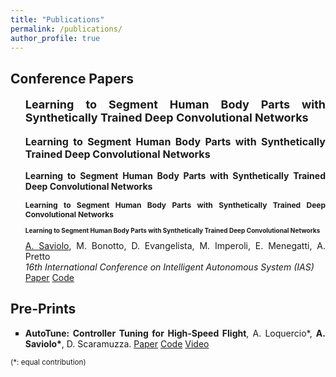 ```yaml
---
title: "Publications"
permalink: /publications/
author_profile: true
---
```


<head>
<style>
div {
  text-align: left;
}
</style>
</head>
  
<!---
## Journal Papers:
-->

## Conference Papers

<ul style="list-style-type:square">
<div style="text-align: justify">
<p style="font-size:18px"><b>Learning to Segment Human Body Parts with Synthetically Trained Deep Convolutional Networks</b></p>
<p style="font-size:16px"><b>Learning to Segment Human Body Parts with Synthetically Trained Deep Convolutional Networks</b></p>
<p style="font-size:14px"><b>Learning to Segment Human Body Parts with Synthetically Trained Deep Convolutional Networks</b></p>
<p style="font-size:12px"><b>Learning to Segment Human Body Parts with Synthetically Trained Deep Convolutional Networks</b></p>
<p style="font-size:10px"><b>Learning to Segment Human Body Parts with Synthetically Trained Deep Convolutional Networks</b></p>
</div>

<div style="text-align: justify">
  <u>A. Saviolo</u>, M. Bonotto, D. Evangelista, M. Imperoli, E. Menegatti, A. Pretto
</div>

<div style="text-align: justify">
  <i>16th International Conference on Intelligent Autonomous System (IAS)</i>
</div>

<div style="text-align: justify">
  <a href="https://arxiv.org/abs/2102.01460">Paper</a> <a href="https://github.com/AlessandroSaviolo/HBPSegmentation">Code</a>
</div>
</ul>

## Pre-Prints

<div style="text-align: justify">
<ul style="list-style-type:square">
  <li><b>AutoTune: Controller Tuning for High-Speed Flight</b>, A. Loquercio*, <b>A. Saviolo*</b>, D. Scaramuzza. <a href="https://arxiv.org/abs/2103.10698">Paper</a> <a href="https://github.com/uzh-rpg/mh_autotune">Code</a> <a href="https://www.youtube.com/watch?v=m2q_y7C01So&ab_channel=UZHRoboticsandPerceptionGroup">Video</a></li>
</ul>
</div>

<!---
## Workshop papers:
-->

<p><small>(*: equal contribution)</small></p>
